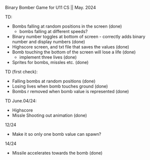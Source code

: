 Binary Bomber Game for U11 CS || May. 2024

TD: 
 - Bombs falling at random positions in the screen (done)
     - bombs falling at different speeds? 
 - Binary number toggles at bottom of screen - correctly adds binary number and display numbers (done)
 - Highscore screen, and txt file that saves the values (done)
 - Bomb touching the bottom of the screen will lose a life (done)
   - implement three lives (done)
 - Sprites for bombs, missles etc. (done)

TD (first check):
- Falling bombs at random positions  (done)
- Losing lives when bomb touches ground  (done)
- Bombs r removed when bomb value is represented (done)

TD June.04/24:
- Highscore
- Missle Shooting out animation (done)

12/24
- Make it so only one bomb value can spawn?

14/24
- Missile accelerates towards the bomb (done)

